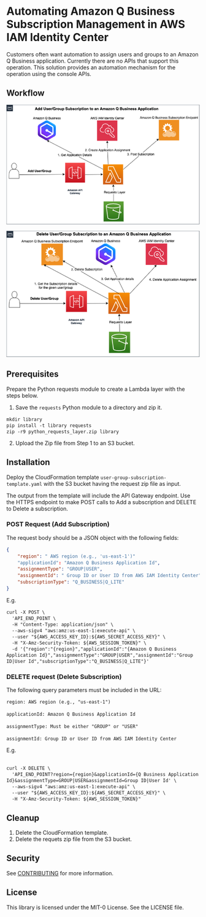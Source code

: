 # Automating Amazon Q Business Subscription Management in AWS IAM Identity Center

Customers often want automation to assign users and groups to an Amazon Q Business application. Currently there are no APIs that support this operation.
This solution provides an automation mechanism for the operation using the console APIs.
## Workflow

![Addition of Subscription](user-group-assignment-add.png)

![Deletion of Subscription](user-group-assignment-delete.png)

## Prerequisites
Prepare the Python requests module to create a Lambda layer with the steps below.

1. Save the `requests`  Python module to a directory and zip it.

```
mkdir library
pip install -t library requests
zip -r9 python_requests_layer.zip library
```
2. Upload the Zip file from Step 1 to an S3 bucket.

## Installation

Deploy the CloudFormation template `user-group-subscription-template.yaml` with the S3 bucket having the request zip file as input.

The output from the template will include the API Gateway endpoint. Use the HTTPS endpoint to make POST calls to Add a subscription and DELETE to Delete a subscription.

### POST Request (Add Subscription)
The request body should be a JSON object with the following fields:
```json
{
    "region": " AWS region (e.g., 'us-east-1')"
    "applicationId": "Amazon Q Business Application Id", 
    "assignmentType": "GROUP|USER", 
    "assignmentId": " Group ID or User ID from AWS IAM Identity Center",   
    "subscriptionType": "Q_BUSINESS|Q_LITE"
}

````
E.g. 
```
curl -X POST \
  'API_END_POINT \
  -H "Content-Type: application/json" \
  --aws-sigv4 "aws:amz:us-east-1:execute-api" \
  --user "${AWS_ACCESS_KEY_ID}:${AWS_SECRET_ACCESS_KEY}" \
  -H "X-Amz-Security-Token: ${AWS_SESSION_TOKEN}" \
  -d '{"region":"{region}","applicationId":"{Amazon Q Business Application Id}","assignmentType":"GROUP|USER","assignmentId":"Group ID|User Id","subscriptionType":"Q_BUSINESS|Q_LITE"}'
```
### DELETE request (Delete Subscription)

The following query parameters must be included in the URL:

```
region: AWS region (e.g., "us-east-1")

applicationId: Amazon Q Business Application Id

assignmentType: Must be either "GROUP" or "USER"

assignmentId: Group ID or User ID from AWS IAM Identity Center
```

E.g.
```

curl -X DELETE \
  'API_END_POINT?region={region}&applicationId={Q Business Application Id}&assignmentType=GROUP|USER&assignmentId=Group ID|User Id' \
  --aws-sigv4 "aws:amz:us-east-1:execute-api" \
  --user "${AWS_ACCESS_KEY_ID}:${AWS_SECRET_ACCESS_KEY}" \
  -H "X-Amz-Security-Token: ${AWS_SESSION_TOKEN}"

```

## Cleanup

1. Delete the CloudFormation template.
2. Delete the requets zip file from the S3 bucket.

## Security

See [CONTRIBUTING](CONTRIBUTING.md#security-issue-notifications) for more information.

## License

This library is licensed under the MIT-0 License. See the LICENSE file.

